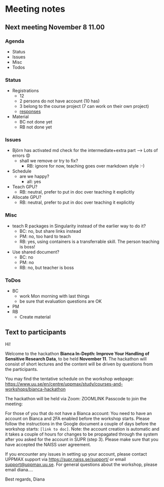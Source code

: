 # Meeting notes

## Next meeting November 8 11.00

### Agenda

- Status
- Issues
- Misc
- Todos

### Status

- Registrations
    - 12
    - 2 persons do not have account (10 has)
    - 3 belong to the course project (7 can work on their own project)
    - [responses](https://docs.google.com/forms/d/1BxBg7juTM-TEQzsZiNX4-AR62ntV-0Sm3Ba82ePSeTI/edit#responses)
- Material
    - BC not done yet
    - RB not done yet

### Issues

- Björn has activated md check for the intermediate+extra part --> Lots of errors :worried:
    - shall we remove or try to fix?
        - RB: ignore for now, teaching goes over markdown style :-)
- Schedule
    - are we happy?
        - all: yes
- Teach GPU?
    - RB: neutral, prefer to put in doc over teaching it explicitly
- Allocate GPU?
    - RB: neutral, prefer to put in doc over teaching it explicitly

### Misc

- teach R packages in Singularity instead of the earlier way to do it?
    - BC: no, but share links instead
    - PM: no, too hard to teach
    - RB: yes, using containers is a transferrable skill. The person teaching is boss!
- Use shared document?
    - BC: no
    - PM: no
    - RB: no, but teacher is boss

### ToDos

- BC
    - work Mon morning with last things
    - be sure that evaluation questions are OK
- PM
- RB
    - Create material

## Text to participants

Hi!

Welcome to the hackathon **Bianca In-Depth: Improve Your Handling of Sensitive Research Data**, to be held **November 11**.
The hackathon will consist of short lectures and the content will be driven by questions from the participants.

You may find the tentative schedule on the workshop webpage:
<https://www.uu.se/en/centre/uppmax/study/courses-and-workshops/bianca-hackathon>

The hackathon will be held via Zoom: ZOOMLINK
Passcode to join the meeting:

For those of you that do not have a Bianca account:
You need to have an account on Bianca and 2FA enabled before the workshop starts. Please follow the instructions in the Google document a couple of days before the workshop starts:
`[link to doc]`.
Note: the account creation is automatic and it takes a couple of hours for changes to be propagated through the system after you asked for the account in SUPR (step 3).
Please make sure that you have accepted the NAISS user agreement.

If you encounter any issues in setting up your account, please contact UPPMAX support via <https://supr.naiss.se/support/> or email <support@uppmax.uu.se>. For general questions about the workshop, please email diana....

Best regards,
Diana
